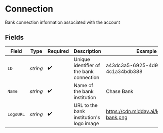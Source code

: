 # Connection

Bank connection information associated with the account


## Fields

| Field                                      | Type                                       | Required                                   | Description                                | Example                                    |
| ------------------------------------------ | ------------------------------------------ | ------------------------------------------ | ------------------------------------------ | ------------------------------------------ |
| `ID`                                       | *string*                                   | :heavy_check_mark:                         | Unique identifier of the bank connection   | a43dc3a5-6925-4d91-ac9c-4c1a34bdb388       |
| `Name`                                     | *string*                                   | :heavy_check_mark:                         | Name of the bank institution               | Chase Bank                                 |
| `LogoURL`                                  | *string*                                   | :heavy_check_mark:                         | URL to the bank institution's logo image   | https://cdn.midday.ai/logos/chase-bank.png |